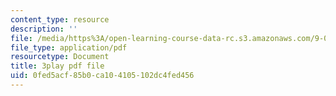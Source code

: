 ```yaml
---
content_type: resource
description: ''
file: /media/https%3A/open-learning-course-data-rc.s3.amazonaws.com/9-04-sensory-systems-fall-2013/0fed5acf85b0ca104105102dc4fed456_M2KHrh_fCHE.pdf
file_type: application/pdf
resourcetype: Document
title: 3play pdf file
uid: 0fed5acf-85b0-ca10-4105-102dc4fed456
---
```

